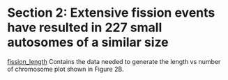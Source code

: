 # Section 2: Extensive fission events have resulted in 227 small autosomes of a similar size

[fission_length](<https://github.com/charlottewright/P_atlantica_genome/tree/main/2_autosomes/fission_length>)
Contains the data needed to generate the length vs number of chromosome plot shown in Figure 2B.

